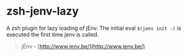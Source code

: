 # zsh-jenv-lazy

A zsh plugin for lazy loading of jEnv. The initial eval `$(jenv init -)` is executed the first time jenv is called.

> jEnv - [http://www.jenv.be/](http://www.jenv.be/)
